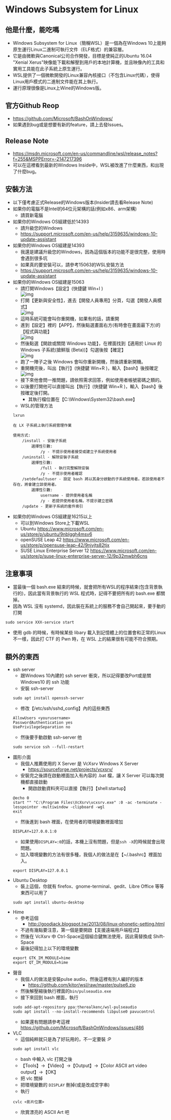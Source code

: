 # Windows Subsystem for Linux
## 他是什麼，能吃嗎
* Windows Subsystem for Linux（簡稱WSL）是一個為在Windows 10上能夠原生運行Linux二進制可執行文件（ELF格式）的兼容層。
* 它是由微軟與Canonical公司合作開發，目標是使純正的Ubuntu 16.04 "Xenial Xerus"映像能下載和解壓到用戶的本地計算機，並且映像內的工具和實用工具能在此子系統上原生運行。
* WSL提供了一個微軟開發的Linux兼容內核接口（不包含Linux代碼），使得Linux用戶模式的二進制文件能在其上執行。
* 運行原理很像是Linux上Wine的Windows版。
## 官方Github Reop
* https://github.com/Microsoft/BashOnWindows/
* 如果遇到bug或是想要有新的feature，請上去發Issues。
## Release Note
* https://msdn.microsoft.com/en-us/commandline/wsl/release_notes?f=255&MSPPError=-2147217396
* 可以在這裡看到最新的Windows Inside中，WSL被改進了什麼東西，和出現了什麼bug。
## 安裝方法
* 以下僅考慮正式Release的Windows版本(Insider請去看Release Note)
* 如果你的電腦不是Intel的64位元架構的話(例如x86、arm架構)
    * 請買新電腦
* 如果你的Windows OS組建低於14393
    * 請升級您的Windows
    * https://support.microsoft.com/en-us/help/3159635/windows-10-update-assistant
* 如果你的Windows OS組建是14393
    * 我還是建議升級您的Windows，因為這個版本的功能不是很完整，使用時會遇到很多坑
    * 如果真的要安裝可以，請參考15063的WSL安裝方法
    * https://support.microsoft.com/en-us/help/3159635/windows-10-update-assistant
* 如果你的Windows OS組建是15063
    * 請打開Windows【設定】(快捷鍵 Win+I )  
    ![img](1.PNG)  
    * 打開【更新與安全性】，進去【開發人員專用】分頁，勾選【開發人員模式】  
    ![img](2.PNG)  
    * 這時系統可能會叫你重開機，如果有的話，請重開  
    * 進到【設定】裡的【APP】，然後點選畫面右方(有時會在畫面最下方)的【程式與功能】  
    ![img](3.PNG)  
    * 然後點選【開啟或關閉 Windows 功能】，在裡面找到【適用於 Linux 的 Windows 子系統(搶鮮版 (Beta))】勾選後按【確定】  
    ![img](4.PNG)  
    * 跑了一陣子之後 Windows 會叫你重新開機，然後請重新開機。  
    * 重開機完後，叫出【執行】(快捷鍵 Win+R )，輸入【bash】後按確定  
    ![img](5.PNG)  
    * 接下來他會問一推問題，請依照需求回答，例如使用者帳號密碼之類的。  
    * 以後要打開他可以直接叫出【執行】(快捷鍵 Win+R )，輸入【bash】後按確定後打開。  
        * 其執行檔位置在【C:\Windows\System32\bash.exe】
    * WSL的管理方法
    ```
    lxrun

    在 LX 子系統上執行系統管理作業

    使用方式:
        /install - 安裝子系統
            選擇性引數:
                /y - 不提示使用者接受或建立子系統使用者
        /uninstall - 解除安裝子系統
            選擇性引數:
                /full - 執行完整解除安裝
                /y - 不提示使用者確認
        /setdefaultuser - 設定 bash 將以其身分啟動的子系統使用者。若該使用者不存在，將會建立該使用者。
            選擇性引數:
                username - 提供使用者名稱
                /y - 若提供使用者名稱，不提示建立密碼
        /update - 更新子系統的套件索引
    ```
* 如果你的Windows OS組建是16215以上
    * 可以到Windows Store上下載WSL
    * Ubuntu https://www.microsoft.com/en-us/store/p/ubuntu/9nblggh4msv6
    * openSUSE Leap 42 https://www.microsoft.com/en-us/store/p/opensuse-leap-42/9njvjts82tjx
    * SUSE Linux Enterprise Server 12 https://www.microsoft.com/en-us/store/p/suse-linux-enterprise-server-12/9p32mwbh6cns
## 注意事項
* 當最後一個 bash.exe 結束的時候，就會把所有WSL的程序結束(包含背景執行的)，因此當有背景執行的 WSL 程式時，記得不要把所有的 bash.exe 都關掉。
* 因為 WSL 沒有 systemd，因此裝在系統上的服務不會自己開起來，要手動的打開
```
sudo service XXX-service start
```
* 使用 gdb 的時候，有時候某些 libary 載入到記憶體上的位置會和正常的Linux不一樣，因此打 CTF 的 Pwn 時，在 WSL 上的結果很有可能不符合預期。
## 額外的東西
* ssh server
    * 跟Windows 10內建的 ssh server 衝突，所以記得要改Port或是關 Windows10 的 ssh 功能
    * 安裝 ssh-server
    ```
    sudo apt install openssh-server
    ```
    * 修改【/etc/ssh/sshd_config】內的這些東西
    ```
    AllowUsers <yourusername>
    PasswordAuthentication yes
    UsePrivilegeSeparation no
    ```
    * 然後要手動啟動 ssh-server 他
    ```
    sudo service ssh --full-restart
    ```
* 圖形介面
    * 我個人推薦使用的 X Server 是 VcXsrv Windows X Server
        * https://sourceforge.net/projects/vcxsrv/
    * 安裝完之後請在啟動裡面加入有內容的 .bat 檔，讓 X Server 可以每次開機都直接啟動
        * 開啟啟動資料夾可以直接【執行】【shell:startup】
    ```
    @echo 0
    start "" "C:\Program Files\VcXsrv\vcxsrv.exe" :0 -ac -terminate -lesspointer -multiwindow -clipboard -wgl
    exit
    ```
    * 然後進到 bash 裡面，在使用者的環境變數裡面增加
    ```
    DISPLAY=127.0.0.1:0
    ```
    * 如果使用```DISPLAY=:0```的話，本機上沒有問題，但是```ssh -X```的時候就會出現問題。
    * 加入環境變數的方法有很多種，我個人的做法是在【~/.bashrc】裡面加入。
    ```
    export DISPLAY=127.0.0.1
    ```
* Ubuntu Desktop
    * 裝上這個，你就有 firefox、gnome-terminal、gedit、Libre Office 等等東西可以用了
    ```
    sudo apt install ubuntu-desktop
    ```
* Hime
    * 參考這個
        * http://goodjack.blogspot.tw/2013/08/linux-phonetic-setting.html
    * 不過有幾點要注意，第一個是要開啟【支援遠端用戶端程式】
    * 然後在 VcXsrv 中 Ctrl-Space這個組合鍵無法使用，因此需替換成 Shift-Space
    * 最後記得加上以下的環境變數
    ```
    export GTK_IM_MODULE=hime
    export QT_IM_MODULE=hime
    ```
* 聲音
    * 我個人的做法是安裝pulse audio，然後這裡有別人編好的版本
        * https://github.com/kitor/wsl/raw/master/pulse6.zip
    * 然後解壓縮後執行裡面的```bin/pulseaudio.exe```
    * 接下來回到 bash 裡面，執行
    ```
    sudo add-apt-repository ppa:therealkenc/wsl-pulseaudio
    sudo apt install --no-install-recommends libpulse0 pavucontrol

    ```
    * 如果還有問題請參考這裡 https://github.com/Microsoft/BashOnWindows/issues/486
* VLC
    * 這個純粹就只是為了好玩用的，不一定要裝 :P
    ```
    sudo apt install vlc
    ```
    * bash 中輸入 vlc 打開之後
    * 【Tools】->【Video】->【Output】->【Color ASCII art video output】->【OK】
    * 把 vlc 關掉
    * 把環境變數的 ```DISPLAY``` 刪掉(或是改成空字串)
    * 執行
    ``` 
    cvlc <影片位置> 
    ```
    * 欣賞漂亮的 ASCII Art 吧
